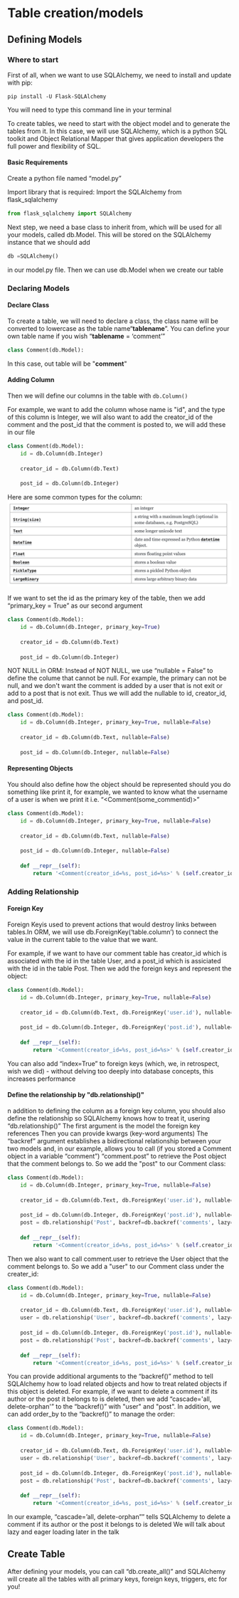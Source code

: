 # Table creation/models

## Defining Models

### Where to start
First of all, when we want to use SQLAlchemy, we need to install and update with pip:
```
pip install -U Flask-SQLAlchemy
```
You will need to type this command line in your terminal

To create tables, we need to start with the object model and to generate the tables from it.
In this case, we will use SQLAlchemy, which is a python SQL toolkit and Object Relational Mapper that gives application developers the full power and flexibility of SQL.

#### Basic Requirements
Create a python file named “model.py”

Import library that is required:
Import the SQLAlchemy from flask_sqlalchemy

~~~python
from flask_sqlalchemy import SQLAlchemy
~~~

Next step, we need a base class to inherit from, which will be used for all your models, called db.Model. This will be stored on the SQLAlchemy instance that we should add

~~~python
db =SQLAlchemy()
~~~
in our model.py file. Then we can use db.Model when we create 
our table

### Declaring Models

#### Declare Class
To create a table, we will need to declare a class, the class name will be converted to lowercase as the table name“__tablename__”. You can define your own table name if you wish “__tablename__ = ‘comment’”

~~~python
class Comment(db.Model):
~~~
In this case, out table will be "__comment__"

#### Adding Column
Then we will define our columns in the table with ```db.Column()```

For example, we want to add the column whose name is "id", and the type of this column is Integer, we will also want to add the creator_id of the comment and the post_id that the comment is posted to, we will add these in our file
~~~python
class Comment(db.Model):
    id = db.Column(db.Integer)

    creator_id = db.Column(db.Text)

    post_id = db.Column(db.Integer)
~~~
Here are some common types for the column:
![](./types.png)

If we want to set the id as the primary key of the table, then we add “primary_key = True” as our second argument
~~~python
class Comment(db.Model):
    id = db.Column(db.Integer, primary_key=True)

    creator_id = db.Column(db.Text)

    post_id = db.Column(db.Integer)
~~~

NOT NULL in ORM:
Instead of NOT NULL, we use “nullable = False” to define the colume that cannot be null. For example, the primary can not be null, and we don't want the comment is added by a user that is not exit or add to a post that is not exit. Thus we will add the nullable to id, creator_id, and post_id.
~~~python
class Comment(db.Model):
    id = db.Column(db.Integer, primary_key=True, nullable=False)

    creator_id = db.Column(db.Text, nullable=False)

    post_id = db.Column(db.Integer, nullable=False)
~~~

#### Representing Objects
You should also define how the object should be represented should you do something like print it, for example, we wanted to know what the username of a user is when we print it i.e. “<Comment(some_commentid)>”
~~~python
class Comment(db.Model):
    id = db.Column(db.Integer, primary_key=True, nullable=False)
   
    creator_id = db.Column(db.Text, nullable=False)

    post_id = db.Column(db.Integer, nullable=False)

    def __repr__(self):
        return '<Comment(creator_id=%s, post_id=%s>' % (self.creator_id, self.post_id)
~~~

### Adding Relationship

#### Foreign Key
Foreign Keyis used to prevent actions that would destroy links between tables.In ORM, we will use db.ForeignKey(‘table.column’) to connect the value in the current table to the value that we want.

For example, if we want to have our comment table has creator_id which is associated with the id in the table User, and a post_id which is assiciated with the id in the table Post. Then we add the foreign keys and represent the object:
~~~python
class Comment(db.Model):
    id = db.Column(db.Integer, primary_key=True, nullable=False)

    creator_id = db.Column(db.Text, db.ForeignKey('user.id'), nullable=False)

    post_id = db.Column(db.Integer, db.ForeignKey('post.id'), nullable=False)
    
    def __repr__(self):
        return '<Comment(creator_id=%s, post_id=%s>' % (self.creator_id, self.post_id)
~~~
You can also add “index=True” to foreign keys (which, we, in retrospect, wish we did) - without delving too deeply into database concepts, this increases performance

#### Define the relationship by "db.relationship()"
n addition to defining the column as a foreign key column, you should also define the relationship so SQLAlchemy knows how to treat it, usering “db.relationship()”
The first argument is the model the foreign key references
Then you can provide kwargs (key-word arguments) 
The “backref” argument establishes a bidirectional relationship between your two models and, in our example, allows you to call (if you stored a Comment object in a variable “comment”) “comment.post” to retrieve the Post object that the comment belongs to. So we add the "post" to our Comment class:
~~~python
class Comment(db.Model):
    id = db.Column(db.Integer, primary_key=True, nullable=False)

    creator_id = db.Column(db.Text, db.ForeignKey('user.id'), nullable=False)

    post_id = db.Column(db.Integer, db.ForeignKey('post.id'), nullable=False)
    post = db.relationship('Post', backref=db.backref('comments', lazy=True))

    def __repr__(self):
        return '<Comment(creator_id=%s, post_id=%s>' % (self.creator_id, self.post_id)
~~~

Then we also want to call comment.user to retrieve the User object that the comment belongs to. So we add a "user" to our Comment class under the creater_id:
~~~python
class Comment(db.Model):
    id = db.Column(db.Integer, primary_key=True, nullable=False)

    creator_id = db.Column(db.Text, db.ForeignKey('user.id'), nullable=False)
    user = db.relationship('User', backref=db.backref('comments', lazy=True))

    post_id = db.Column(db.Integer, db.ForeignKey('post.id'), nullable=False)
    post = db.relationship('Post', backref=db.backref('comments', lazy=True))

    def __repr__(self):
        return '<Comment(creator_id=%s, post_id=%s>' % (self.creator_id, self.post_id)
~~~

You can provide additional arguments to the “backref()” method to tell SQLAlchemy how to load related objects and how to treat related objects if this object is deleted. For example, if we want to delete a comment if its author or the post it belongs to is deleted, then we add “cascade='all, delete-orphan'” to the “backref()” with "user" and "post". In addition, we can add order_by to the “backref()” to manage the order:
~~~python
class Comment(db.Model):
    id = db.Column(db.Integer, primary_key=True, nullable=False)

    creator_id = db.Column(db.Text, db.ForeignKey('user.id'), nullable=False)
    user = db.relationship('User', backref=db.backref('comments', lazy=True, cascade='all, delete-orphan'))

    post_id = db.Column(db.Integer, db.ForeignKey('post.id'), nullable=False)
    post = db.relationship('Post', backref=db.backref('comments', lazy=True, cascade='all, delete-orphan', order_by=create_at))

    def __repr__(self):
        return '<Comment(creator_id=%s, post_id=%s>' % (self.creator_id, self.post_id)
~~~

In our example, “cascade=’all, delete-orphan”” tells SQLAlchemy to delete a comment if its author or the post it belongs to is deleted
We will talk about lazy and eager loading later in the talk

## Create Table
After defining your models, you can call “db.create_all()” and SQLAlchemy will create all the tables with all primary keys, foreign keys, triggers, etc for you!



